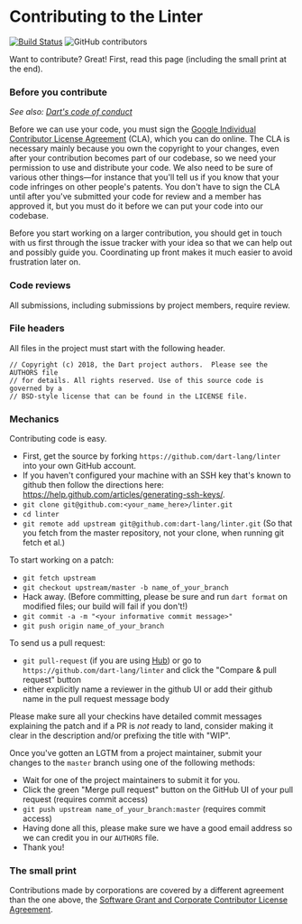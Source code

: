 Contributing to the Linter
==========================

[![Build Status](https://github.com/dart-lang/linter/workflows/linter/badge.svg)](https://github.com/dart-lang/linter/actions)
![GitHub contributors](https://img.shields.io/github/contributors/dart-lang/linter.svg)


Want to contribute? Great! First, read this page (including the small print at
the end).

### Before you contribute

_See also: [Dart's code of conduct](https://dart.dev/code-of-conduct)_

Before we can use your code, you must sign the
[Google Individual Contributor License Agreement](https://cla.developers.google.com/about/google-individual)
(CLA), which you can do online. The CLA is necessary mainly because you own the
copyright to your changes, even after your contribution becomes part of our
codebase, so we need your permission to use and distribute your code. We also
need to be sure of various other things—for instance that you'll tell us if you
know that your code infringes on other people's patents. You don't have to sign
the CLA until after you've submitted your code for review and a member has
approved it, but you must do it before we can put your code into our codebase.

Before you start working on a larger contribution, you should get in touch with
us first through the issue tracker with your idea so that we can help out and
possibly guide you. Coordinating up front makes it much easier to avoid
frustration later on.

### Code reviews
All submissions, including submissions by project members, require review.

### File headers
All files in the project must start with the following header.

    // Copyright (c) 2018, the Dart project authors.  Please see the AUTHORS file
    // for details. All rights reserved. Use of this source code is governed by a
    // BSD-style license that can be found in the LICENSE file.

### Mechanics
Contributing code is easy.

 * First, get the source by forking `https://github.com/dart-lang/linter` into your own GitHub account.
 * If you haven't configured your machine with an SSH key that's known to github then follow the directions here: https://help.github.com/articles/generating-ssh-keys/.
 * `git clone git@github.com:<your_name_here>/linter.git`
 * `cd linter`
 * `git remote add upstream git@github.com:dart-lang/linter.git` (So that you fetch from the master repository, not your clone, when running git fetch et al.)

To start working on a patch:

 * `git fetch upstream`
 * `git checkout upstream/master -b name_of_your_branch`
 * Hack away.  (Before committing, please be sure and run `dart format` on modified files; our build will fail if you don't!)
 * `git commit -a -m "<your informative commit message>"`
 * `git push origin name_of_your_branch`

To send us a pull request:

 * `git pull-request` (if you are using [Hub](https://github.com/github/hub/)) or
  go to `https://github.com/dart-lang/linter` and click the
  "Compare & pull request" button
 * either explicitly name a reviewer in the github UI or add their github name in the pull request message body

Please make sure all your checkins have detailed commit messages explaining the patch and if a PR is *not* ready to land, consider making it clear in the description and/or prefixing the title with "WIP".

Once you've gotten an LGTM from a project maintainer, submit your changes to the
`master` branch using one of the following methods:

* Wait for one of the project maintainers to submit it for you.
* Click the green "Merge pull request" button on the GitHub UI of your pull
  request (requires commit access)
* `git push upstream name_of_your_branch:master` (requires commit access)
* Having done all this, please make sure we have a good email address so we can credit you in our `AUTHORS` file.
* Thank you!

### The small print
Contributions made by corporations are covered by a different agreement than the
one above, the
[Software Grant and Corporate Contributor License Agreement](https://developers.google.com/open-source/cla/corporate).
